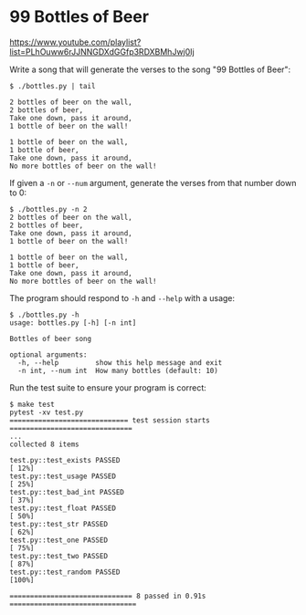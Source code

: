 # 99 Bottles of Beer

https://www.youtube.com/playlist?list=PLhOuww6rJJNNGDXdGGfp3RDXBMhJwj0Ij

Write a song that will generate the verses to the song "99 Bottles of Beer":

```
$ ./bottles.py | tail

2 bottles of beer on the wall,
2 bottles of beer,
Take one down, pass it around,
1 bottle of beer on the wall!

1 bottle of beer on the wall,
1 bottle of beer,
Take one down, pass it around,
No more bottles of beer on the wall!
```

If given a `-n` or `--num` argument, generate the verses from that number down to 0:

```
$ ./bottles.py -n 2
2 bottles of beer on the wall,
2 bottles of beer,
Take one down, pass it around,
1 bottle of beer on the wall!

1 bottle of beer on the wall,
1 bottle of beer,
Take one down, pass it around,
No more bottles of beer on the wall!
```

The program should respond to `-h` and `--help` with a usage:

```
$ ./bottles.py -h
usage: bottles.py [-h] [-n int]

Bottles of beer song

optional arguments:
  -h, --help         show this help message and exit
  -n int, --num int  How many bottles (default: 10)
```

Run the test suite to ensure your program is correct:

```
$ make test
pytest -xv test.py
============================= test session starts ==============================
...
collected 8 items

test.py::test_exists PASSED                                              [ 12%]
test.py::test_usage PASSED                                               [ 25%]
test.py::test_bad_int PASSED                                             [ 37%]
test.py::test_float PASSED                                               [ 50%]
test.py::test_str PASSED                                                 [ 62%]
test.py::test_one PASSED                                                 [ 75%]
test.py::test_two PASSED                                                 [ 87%]
test.py::test_random PASSED                                              [100%]

============================== 8 passed in 0.91s ===============================
```

